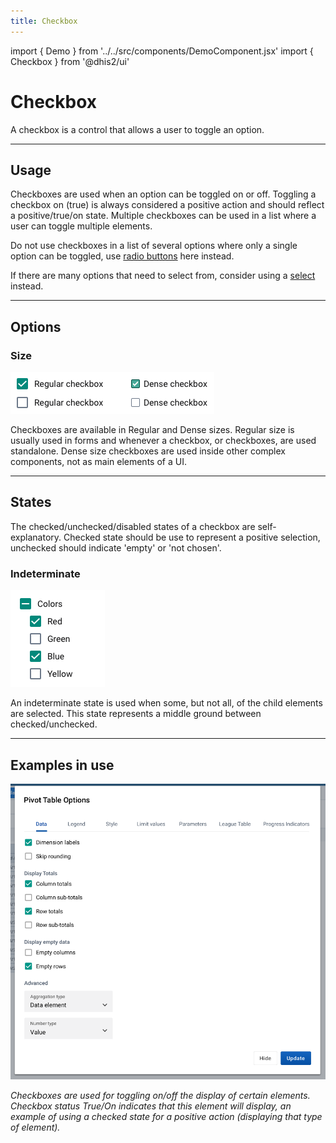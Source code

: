 ```yaml
---
title: Checkbox
---
```


import { Demo } from '../../src/components/DemoComponent.jsx'
import { Checkbox } from '@dhis2/ui'

# Checkbox

<Demo>
    <Checkbox label="Checkbox" />
</Demo>

A checkbox is a control that allows a user to toggle an option.

---

## Usage

Checkboxes are used when an option can be toggled on or off. Toggling a checkbox on (true) is always considered a positive action and should reflect a positive/true/on state. Multiple checkboxes can be used in a list where a user can toggle multiple elements.

Do not use checkboxes in a list of several options where only a single option can be toggled, use [radio buttons](radio.md) here instead.

If there are many options that need to select from, consider using a [select](../molecules/select.md) instead.

---

## Options

### Size

![](../images/checkbox-sizes.png)

Checkboxes are available in Regular and Dense sizes. Regular size is usually used in forms and whenever a checkbox, or checkboxes, are used standalone. Dense size checkboxes are used inside other complex components, not as main elements of a UI.

---

## States

The checked/unchecked/disabled states of a checkbox are self-explanatory. Checked state should be use to represent a positive selection, unchecked should indicate 'empty' or 'not chosen'.

### Indeterminate

![](../images/checkbox-indeterminate.png)

An indeterminate state is used when some, but not all, of the child elements are selected. This state represents a middle ground between checked/unchecked.

---

## Examples in use

![](../images/checkbox-example.png)

_Checkboxes are used for toggling on/off the display of certain elements. Checkbox status True/On indicates that this element will display, an example of using a checked state for a positive action (displaying that type of element)._
